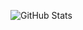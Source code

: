 ![GitHub Stats](https://github-readme-stats.vercel.app/api?username=anilss147&show_icons=true&theme=dark)
